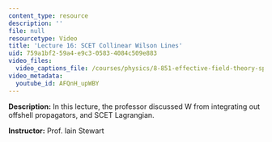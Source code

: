 ```yaml
---
content_type: resource
description: ''
file: null
resourcetype: Video
title: 'Lecture 16: SCET Collinear Wilson Lines'
uid: 759a1bf2-59a4-e9c3-0583-4084c509e883
video_files:
  video_captions_file: /courses/physics/8-851-effective-field-theory-spring-2013/video-lectures/lecture-16-scet-collinear-wilson-lines/AFQnH_upWBY.vtt
video_metadata:
  youtube_id: AFQnH_upWBY
---
```


**Description:** In this lecture, the professor discussed W from integrating out offshell propagators, and SCET Lagrangian.

**Instructor:** Prof. Iain Stewart